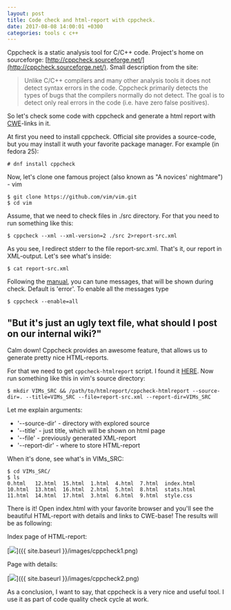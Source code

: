 ```yaml
---
layout: post
title: Code check and html-report with cppcheck.
date: 2017-08-08 14:00:01 +0300
categories: tools c c++
---
```


Cppcheck is a static analysis tool for C/C++ code. Project's home on sourceforge: [http://cppcheck.sourceforge.net/](http://cppcheck.sourceforge.net/).
Small description from the site:
>Unlike C/C++ compilers and many other analysis tools it does not detect syntax errors in the code. Cppcheck primarily detects the types of bugs that the compilers normally do not detect. The goal is to detect only real errors in the code (i.e. have zero false positives). 

So let's check some code with cppcheck and generate a html report with [CWE](https://cwe.mitre.org)-links in it.

At first you need to install cppcheck. Official site provides a source-code, but you may install it wuth your favorite package manager. For example (in fedora 25):
```
# dnf install cppcheck
```
Now, let's clone one famous project (also known as "A novices' nightmare") - vim
```
$ git clone https://github.com/vim/vim.git
$ cd vim
```
Assume, that we need to check files in ./src directory. For that you need to run something like this:
```
$ cppcheck --xml --xml-version=2 ./src 2>report-src.xml
```
As you see, I redirect stderr to the file report-src.xml. That's it, our report in XML-output. Let's see what's inside:
```
$ cat report-src.xml 

```
Following the [manual](http://cppcheck.sourceforge.net/manual.pdf), you can tune messages, that will be shown during check. Default is 'error'. To enable all the messages type
```
$ cppcheck --enable=all
```

## "But it's just an ugly text file, what should I post on our internal wiki?"

Calm down! Cppcheck provides an awesome feature, that allows us to generate pretty nice HTML-reports.

For that we need to get `cppcheck-htmlreport` script. I found it [HERE](https://github.com/danmar/cppcheck/tree/master/htmlreport).
Now run something like this in vim's source directory:
```
$ mkdir VIMs_SRC && /path/to/htmlreport/cppcheck-htmlreport --source-dir=. --title=VIMs_SRC --file=report-src.xml --report-dir=VIMs_SRC
```
Let me explain arguments:
* '--source-dir' - directory with explored source
* '--title' - just title, which will be shown on html page
* '--file' - previously generated XML-report
* '--report-dir' - where to store HTML-report

When it's done, see what's in VIMs_SRC:
```
$ cd VIMs_SRC/
$ ls
0.html   12.html  15.html  1.html  4.html  7.html  index.html
10.html  13.html  16.html  2.html  5.html  8.html  stats.html
11.html  14.html  17.html  3.html  6.html  9.html  style.css
```
There is it! Open index.html with your favorite browser and you'll see the beautiful HTML-report with details and links to CWE-base! The results will be as following:

Index page of HTML-report:

[<img src="{{ site.baseurl }}/images/cppcheck1.png">]({{ site.baseurl }}/images/cppcheck1.png)

Page with details:

[<img src="{{ site.baseurl }}/images/cppcheck2.png">]({{ site.baseurl }}/images/cppcheck2.png)


As a conclusion, I want to say, that cppcheck is a very nice and useful tool. I use it as part of code quality check cycle at work.
